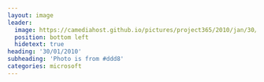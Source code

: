 ```yaml
---
layout: image
leader:
  image: https://camediahost.github.io/pictures/project365/2010/jan/30/300110.jpg
  position: bottom left
  hidetext: true
heading: '30/01/2010'
subheading: 'Photo is from #ddd8'
categories: microsoft
---
```

